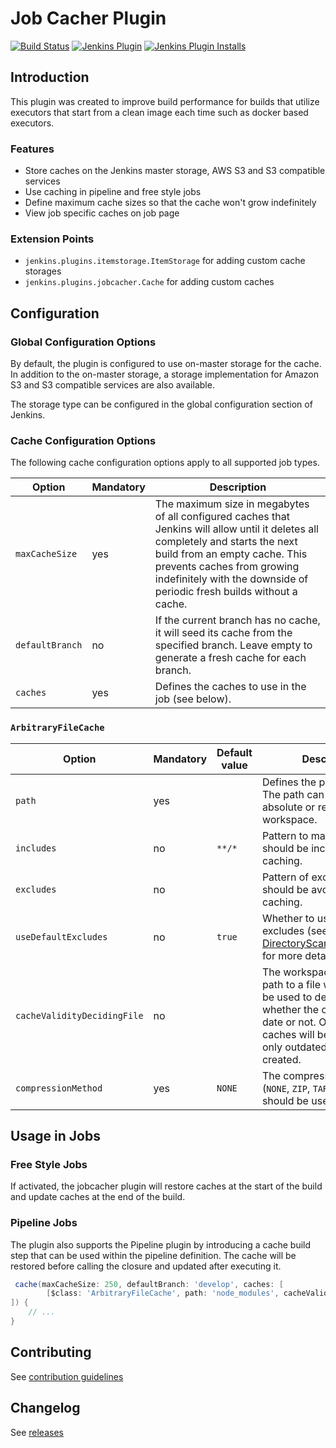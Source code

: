 # Job Cacher Plugin

[![Build Status](https://ci.jenkins.io/job/Plugins/job/jobcacher-plugin/job/master/badge/icon)](https://ci.jenkins.io/job/Plugins/job/jobcacher-plugin/job/master/)
[![Jenkins Plugin](https://img.shields.io/jenkins/plugin/v/jobcacher.svg)](https://plugins.jenkins.io/jobcacher)
[![Jenkins Plugin Installs](https://img.shields.io/jenkins/plugin/i/jobcacher.svg?color=blue)](https://plugins.jenkins.io/jobcacher)

## Introduction

This plugin was created to improve build performance for builds that utilize executors that start from a clean
image each time such as docker based executors.

### Features

- Store caches on the Jenkins master storage, AWS S3 and S3 compatible services
- Use caching in pipeline and free style jobs
- Define maximum cache sizes so that the cache won't grow indefinitely
- View job specific caches on job page

### Extension Points

- `jenkins.plugins.itemstorage.ItemStorage` for adding custom cache storages
- `jenkins.plugins.jobcacher.Cache` for adding custom caches

## Configuration

### Global Configuration Options

By default, the plugin is configured to use on-master storage for the
cache. In addition to the on-master storage, a storage implementation for
Amazon S3 and S3 compatible services are also available.

The storage type can be configured in the global configuration section of Jenkins.

### Cache Configuration Options

The following cache configuration options apply to all supported job types.

| Option          | Mandatory | Description                                                                                                                                                                                                                                                              |
|-----------------|-----------|--------------------------------------------------------------------------------------------------------------------------------------------------------------------------------------------------------------------------------------------------------------------------|
| `maxCacheSize`  | yes       | The maximum size in megabytes of all configured caches that Jenkins will allow until it deletes all completely and starts the next build from an empty cache. This prevents caches from growing indefinitely with the downside of periodic fresh builds without a cache. |    
| `defaultBranch` | no        | If the current branch has no cache, it will seed its cache from the specified branch. Leave empty to generate a fresh cache for each branch.                                                                                                                             |
| `caches`        | yes       | Defines the caches to use in the job (see below).                                                                                                                                                                                                                        |

### `ArbitraryFileCache`

| Option                      | Mandatory | Default value | Description                                                                                                                                                                                                                |
|-----------------------------|-----------|---------------|----------------------------------------------------------------------------------------------------------------------------------------------------------------------------------------------------------------------------|
| `path`                      | yes       |               | Defines the path to cache. The path can be defined absolute or relative to the workspace.                                                                                                                                  |   
| `includes`                  | no        | `**/*`        | Pattern to match files that should be included during caching.                                                                                                                                                             |
| `excludes`                  | no        |               | Pattern of excludes that should be avoided during caching.                                                                                                                                                                 |
| `useDefaultExcludes`        | no        | `true`        | Whether to use default excludes (see [DirectoryScanner.java#L170](https://github.com/apache/ant/blob/eeacf501dd15327cd300ecd518284e68bb5af4a4/src/main/org/apache/tools/ant/DirectoryScanner.java#L170) for more details). |
| `cacheValidityDecidingFile` | no        |               | The workspace-relative path to a file which should be used to determine whether the cache is up-to-date or not. Only up-to-date caches will be restored and only outdated caches will be created.                          |
| `compressionMethod`         | yes       | `NONE`        | The compression method (`NONE`, `ZIP`, `TARGZ`) which should be used                                                                                                                                                       |

## Usage in Jobs

### Free Style Jobs

If activated, the jobcacher plugin will restore caches at the start of the build and update caches at the end of the build.

### Pipeline Jobs

The plugin also supports the Pipeline plugin by introducing a cache build step that can be used within the pipeline definition. The cache will be restored before calling the closure and updated after executing it.

```groovy
 cache(maxCacheSize: 250, defaultBranch: 'develop', caches: [
        [$class: 'ArbitraryFileCache', path: 'node_modules', cacheValidityDecidingFile: 'package-lock.json', compressionMethod: 'TARGZ']
]) {
    // ...
}
```

## Contributing

See [contribution guidelines](https://github.com/jenkinsci/.github/blob/master/CONTRIBUTING.md)

## Changelog

See [releases](https://github.com/jenkinsci/jobcacher-plugin/releases)
